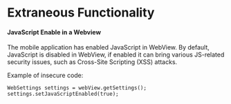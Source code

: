 # **Extraneous Functionality** #

#### **JavaScript Enable in a Webview** ####

The mobile application has enabled JavaScript in WebView. By default, JavaScript is disabled in WebView, if enabled it can bring various JS-related security issues, such as Cross-Site Scripting (XSS) attacks.

Example of insecure code:
```
WebSettings settings = webView.getSettings();
settings.setJavaScriptEnabled(true);
```